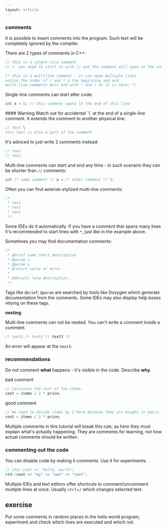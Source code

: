 ```yaml
---
layout: article
---
```


### comments

It is possible to insert comments into the program. Such text will be completely ignored by the compiler.

There are 2 types of comments in C++:

```c++
// this is a single-line comment
// <- you need to start it with // and the comment will span to the end of line

/* this is a multiline comment - it can span multiple lines
notice the order of / and * a the beginning and end
multi-line comments must end with * and / as it is here: */
```

Single-line comments can start after code:

```c++
int x = 5; // this comment spans to the end of this line
```

<div class="note warning">
#### Warning
<i class="fas fa-exclamation-circle"></i>
Watch out for accidental `\` at the end of a single-line comment. It extends the comment to another physical line.

```c++
// text \
this text is also a part of the comment
``` 

It's adviced to just write 2 comments instead:

```c++
// text
// text
```
</div>

Multi-line comments can start and end any time - in such scenario they can be shorter than `//` comments:

```c++
int /* some comment */ x = /* other comment */ 5;
```

Often you can find asterisk-stylized multi-line comments:

```c++
/*
 * text
 * text
 * text
 */
```

Some IDEs do it automatically. If you have a comment that spans many lines it's recommended to start lines with `*`, just like in the example above.

Sometimes you may find documentation comments:

```c++
/*
 * @brief some short description
 * @param x 
 * @param y
 * @return value or error
 * 
 * @details long description...
 */
```

Tags like `@brief`, `@param` are searched by tools like Doxygen which generate documentation from the comments. Some IDEs may also display help boxes relying on these tags.

**nesting**

Multi-line comments can not be nested. You can't write a comment inside a comment.

```c++
/* text1 /* text2 */ text3 */
```

An error will appear at the `text3`.

### recommendations

Do not comment **what** happens - it's visible in the code. Describe **why**.

bad comment

```c++
// Calculate the cost of the items.
cost = items / 2 * price;
```

good comment

```c++
// We need to divide items by 2 here because they are bought in pairs.
cost = items / 2 * price;
```

Multiple comments in this tutorial will break this rule, as here they must explain what's actually happening. They are comments for learning, not how actual comments should be written.

### commenting out the code

You can disable code by making it comments. Use it for experiments.

```c++
// std::cout << "hello, world";
std::cout << "my" << "own" << "text";
```

Multiple IDEs and text editors offer shortcuts to comment/uncomment multiple lines at once. Usually `ctrl`+`/` which changes selected text.

## exercise

Put some comments in random places in the hello world program, experiment and check which lines are executed and which not.